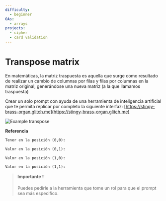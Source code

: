 ```yaml
---
difficulty:
  - beginner
OAs:
  - arrays
projects:
  - cipher
  - card validation
---
```


# Transpose matrix

En matemáticas, la matriz traspuesta es aquella que surge como resultado de
realizar un cambio de columnas por filas y filas por columnas en la matriz original,
generándose una nueva matriz (a la que llamamos traspuesta)

Crear un solo prompt con ayuda de una herramienta de inteligencia artificial que
te permita replicar por completo la siguiente interfaz: [https://stingy-brass-organ.glitch.me](https://stingy-brass-organ.glitch.me)

![Example transpose](https://i.ytimg.com/vi/-Dlehwt7BZs/maxresdefault.jpg)

__Referencia__

```txt
Tener en la posición (0,0): 

Valor en la posición (0,1): 

Valor en la posición (1,0): 

Valor en la posición (1,1):
```

> __Importante__ ❗
>
> Puedes pedirle a la herramienta que tome un rol para que el prompt sea más especifico.